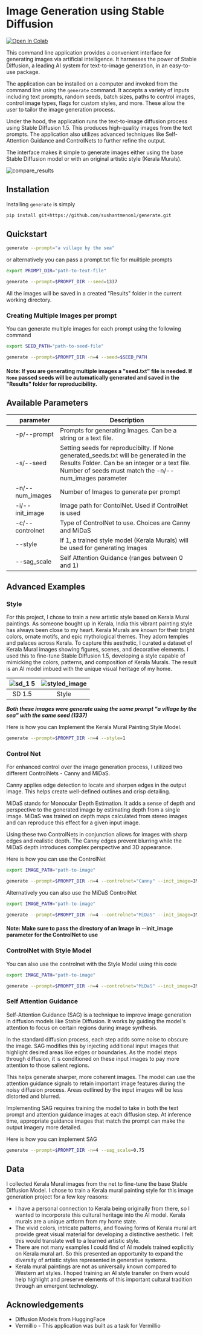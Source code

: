 # Image Generation using Stable Diffusion 
[![Open In Colab](https://colab.research.google.com/assets/colab-badge.svg)](https://colab.research.google.com/drive/1nea9S_3uMRLkMDjfaLNv5fzHSUHSZovu?usp=sharing)

This command line application provides a convenient interface for generating images via artificial intelligence. It harnesses the power of Stable Diffusion, a leading AI system for text-to-image generation, in an easy-to-use package.

The application can be installed on a computer and invoked from the command line using the `generate` command. It accepts a variety of inputs including text prompts, random seeds, batch sizes, paths to control images, control image types, flags for custom styles, and more. These allow the user to tailor the image generation process.

Under the hood, the application runs the text-to-image diffusion process using Stable Diffusion 1.5. This produces high-quality images from the text prompts. The application also utilizes advanced techniques like Self-Attention Guidance and ControlNets to further refine the output.

The interface makes it simple to generate images either using the base Stable Diffusion model or with an original artistic style (Kerala Murals).

![compare_results](https://github.com/sushantmenon1/generate/assets/74258021/f80eccf1-1a11-4a59-89c3-c8e1ded85400)

## Installation 

Installing `generate` is simply
```bash
pip install git+https://github.com/sushantmenon1/generate.git
```
## Quickstart
```bash
generate --prompt="a village by the sea" 
```
or alternatively you can pass a prompt.txt file for muiltiple prompts
```bash
export PROMPT_DIR="path-to-text-file"

generate --prompt=$PROMPT_DIR --seed=1337
```
All the images will be saved in a created "Results" folder in the current working directory.

### Creating Multiple Images per prompt
You can generate multiple images for each prompt using the following command
```bash
export SEED_PATH="path-to-seed-file"

generate --prompt=$PROMPT_DIR -n=4 --seed=$SEED_PATH
```
#### Note: If you are generating multiple images a "seed.txt" file is needed. If `None` passed seeds will be automatically generated and saved in the "Results" folder for reproducibility.

## Available Parameters

|   | parameter                 | Description | 
|---|---------------------------|-----------------------|
|   | -p/--prompt | Prompts for generating Images. Can be a string or a text file.|
|   | -s/--seed  | Setting seeds for reproducibilty. If None generated_seeds.txt will be generated in the Results Folder. Can be an integer or a text file. Number of seeds must match the -n/--num_images parameter|
|   | -n/--num_images    | Number of Images to generate per prompt| 
|   | -i/--init_image    | Image path for ContolNet. Used if ControlNet is used|
|   | -c/--controlnet | Type of ControlNet to use. Choices are Canny and MiDaS|
|   | --style   | If 1, a trained style model (Kerala Murals) will be used for generating Images| 
|   | --sag_scale    | Self Attention Guidance (ranges between 0 and 1)| 

## Advanced Examples
### Style
For this project, I chose to train a new artistic style based on Kerala Mural paintings. As someone bought up in Kerala, India this vibrant painting style has always been close to my heart. Kerala Murals are known for their bright colors, ornate motifs, and epic mythological themes. They adorn temples and palaces across Kerala. To capture this aesthetic, I curated a dataset of Kerala Mural images showing figures, scenes, and decorative elements. I used this to fine-tune Stable Diffusion 1.5, developing a style capable of mimicking the colors, patterns, and composition of Kerala Murals. The result is an AI model imbued with the unique visual heritage of my home.


| ![sd_1 5](https://github.com/sushantmenon1/generate/assets/74258021/5d49afa3-064c-409e-8652-603932f02627) | ![styled_image](https://github.com/sushantmenon1/generate/assets/74258021/da8dbb25-082a-4e89-9625-4a899f327cdf) |
|:----------------------:|:----------------------:|
|      SD 1.5     |      Style     |

***Both these images were generate using the same prompt "a village by the sea" with the same seed (1337)***

Here is how you can Implement the Kerala Mural Painting Style Model.
```bash
generate --prompt=$PROMPT_DIR -n=4 --style=1
```

### Control Net
For enhanced control over the image generation process, I utilized two different ControlNets - Canny and MiDaS. 

Canny applies edge detection to locate and sharpen edges in the output image. This helps create well-defined outlines and crisp detailing. 

MiDaS stands for Monocular Depth Estimation. It adds a sense of depth and perspective to the generated image by estimating depth from a single image. MiDaS was trained on depth maps calculated from stereo images and can reproduce this effect for a given input image. 

Using these two ControlNets in conjunction allows for images with sharp edges and realistic depth. The Canny edges prevent blurring while the MiDaS depth introduces complex perspective and 3D appearance. 

Here is how you can use the ControlNet
```bash
export IMAGE_PATH="path-to-image"

generate --prompt=$PROMPT_DIR -n=4 --controlnet="Canny" --init_image=IMAGE_PATH
```
Alternatively you can also use the MiDaS ControlNet
```bash
export IMAGE_PATH="path-to-image"

generate --prompt=$PROMPT_DIR -n=4 --controlnet="MiDaS" --init_image=IMAGE_PATH
```
#### Note: Make sure to pass the directory of an Image in --init_image parameter for the ControlNet to use

### ControlNet with Style Model
You can also use the controlnet with the Style Model using this code
```bash
export IMAGE_PATH="path-to-image"

generate --prompt=$PROMPT_DIR -n=4 --controlnet="MiDaS" --init_image=IMAGE_PATH --style=1
```

### Self Attention Guidance

Self-Attention Guidance (SAG) is a technique to improve image generation in diffusion models like Stable Diffusion. It works by guiding the model's attention to focus on certain regions during image synthesis.

In the standard diffusion process, each step adds some noise to obscure the image. SAG modifies this by injecting additional input images that highlight desired areas like edges or boundaries. As the model steps through diffusion, it is conditioned on these input images to pay more attention to those salient regions.

This helps generate sharper, more coherent images. The model can use the attention guidance signals to retain important image features during the noisy diffusion process. Areas outlined by the input images will be less distorted and blurred.

Implementing SAG requires training the model to take in both the text prompt and attention guidance images at each diffusion step. At inference time, appropriate guidance images that match the prompt can make the output imagery more detailed.

Here is how you can implement SAG
```bash
generate --prompt=$PROMPT_DIR -n=4 --sag_scale=0.75
```
## Data
I collected Kerala Mural images from the net to fine-tune the base Stable Diffusion Model. 
I chose to train a Kerala mural painting style for this image generation project for a few key reasons:
- I have a personal connection to Kerala being originally from there, so I wanted to incorporate this cultural heritage into the AI model. Kerala murals are a unique artform from my home state.
- The vivid colors, intricate patterns, and flowing forms of Kerala mural art provide great visual material for developing a distinctive aesthetic. I felt this would translate well to a learned artistic style.
- There are not many examples I could find of AI models trained explicitly on Kerala mural art. So this presented an opportunity to expand the diversity of artistic styles represented in generative systems.
- Kerala mural paintings are not as universally known compared to Western art styles. I hoped training an AI style transfer on them would help highlight and preserve elements of this important cultural tradition through an emergent technology.

## Acknowledgements
- Diffusion Models from HuggingFace
- Vermillio - This application was built as a task for Vermillio
